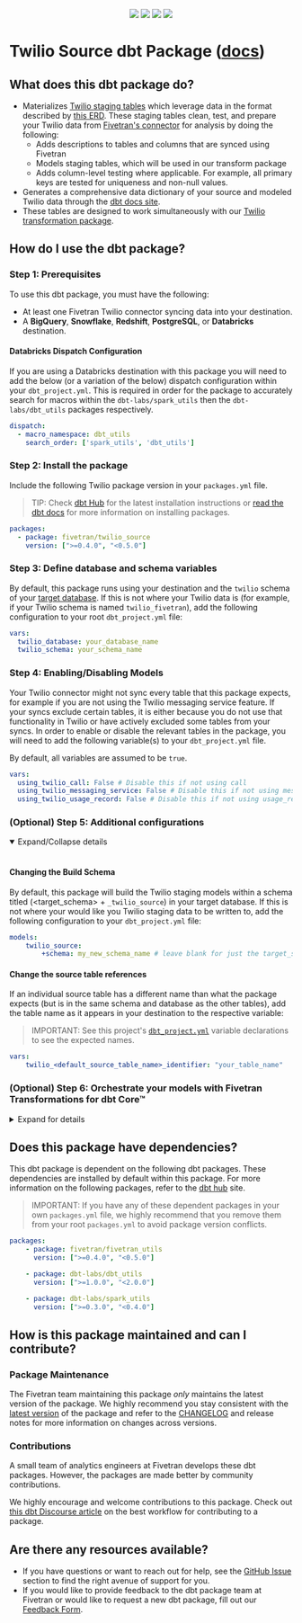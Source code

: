 <p align="center">
    <a alt="License"
        href="https://github.com/fivetran/dbt_twilio_source/blob/main/LICENSE">
        <img src="https://img.shields.io/badge/License-Apache%202.0-blue.svg" /></a>
    <a alt="dbt-core">
        <img src="https://img.shields.io/badge/dbt_Core™_version->=1.3.0_<2.0.0-orange.svg" /></a>
    <a alt="Maintained?">
        <img src="https://img.shields.io/badge/Maintained%3F-yes-green.svg" /></a>
    <a alt="PRs">
        <img src="https://img.shields.io/badge/Contributions-welcome-blueviolet" /></a>
</p>

# Twilio Source dbt Package ([docs](https://fivetran.github.io/dbt_twilio_source/))
## What does this dbt package do?

- Materializes [Twilio staging tables](https://fivetran.github.io/dbt_twilio_source/#!/overview/twilio_source/models/?g_v=1&g_e=seeds) which leverage data in the format described by [this ERD](https://fivetran.com/docs/applications/twilio#schemainformation). These staging tables clean, test, and prepare your Twilio data from [Fivetran's connector](https://fivetran.com/docs/applications/twilio) for analysis by doing the following:
  - Adds descriptions to tables and columns that are synced using Fivetran
  - Models staging tables, which will be used in our transform package
  - Adds column-level testing where applicable. For example, all primary keys are tested for uniqueness and non-null values.
- Generates a comprehensive data dictionary of your source and modeled Twilio data through the [dbt docs site](https://fivetran.github.io/dbt_twilio_source/).
- These tables are designed to work simultaneously with our [Twilio transformation package](https://github.com/fivetran/dbt_twilio/).

## How do I use the dbt package?

### Step 1: Prerequisites
To use this dbt package, you must have the following:

- At least one Fivetran Twilio connector syncing data into your destination.
- A **BigQuery**, **Snowflake**, **Redshift**, **PostgreSQL**, or **Databricks** destination.

#### Databricks Dispatch Configuration
If you are using a Databricks destination with this package you will need to add the below (or a variation of the below) dispatch configuration within your `dbt_project.yml`. This is required in order for the package to accurately search for macros within the `dbt-labs/spark_utils` then the `dbt-labs/dbt_utils` packages respectively.
```yml
dispatch:
  - macro_namespace: dbt_utils
    search_order: ['spark_utils', 'dbt_utils']
```

### Step 2: Install the package
Include the following Twilio package version in your `packages.yml` file.

> TIP: Check [dbt Hub](https://hub.getdbt.com/) for the latest installation instructions or [read the dbt docs](https://docs.getdbt.com/docs/package-management) for more information on installing packages.

```yaml
packages:
  - package: fivetran/twilio_source
    version: [">=0.4.0", "<0.5.0"]
```

### Step 3: Define database and schema variables
By default, this package runs using your destination and the `twilio` schema of your [target database](https://docs.getdbt.com/docs/running-a-dbt-project/using-the-command-line-interface/configure-your-profile). If this is not where your Twilio data is (for example, if your Twilio schema is named `twilio_fivetran`), add the following configuration to your root `dbt_project.yml` file:

```yml
vars:
  twilio_database: your_database_name
  twilio_schema: your_schema_name 
```

### Step 4: Enabling/Disabling Models

Your Twilio connector might not sync every table that this package expects, for example if you are not using the Twilio messaging service feature. If your syncs exclude certain tables, it is either because you do not use that functionality in Twilio or have actively excluded some tables from your syncs. In order to enable or disable the relevant tables in the package, you will need to add the following variable(s) to your `dbt_project.yml` file.

By default, all variables are assumed to be `true`.

```yml
vars:
  using_twilio_call: False # Disable this if not using call
  using_twilio_messaging_service: False # Disable this if not using messaging_service
  using_twilio_usage_record: False # Disable this if not using usage_record
```

### (Optional) Step 5: Additional configurations

<details open><summary>Expand/Collapse details</summary>
<br>

#### Changing the Build Schema

By default, this package will build the Twilio staging models within a schema titled (<target_schema> + `_twilio_source`) in your target database. If this is not where your would like you Twilio staging data to be written to, add the following configuration to your `dbt_project.yml` file:

```yml
models:
    twilio_source:
        +schema: my_new_schema_name # leave blank for just the target_schema
```

#### Change the source table references
If an individual source table has a different name than what the package expects (but is in the same schema and database as the other tables), add the table name as it appears in your destination to the respective variable:
> IMPORTANT: See this project's [`dbt_project.yml`](https://github.com/fivetran/dbt_twilio_source/blob/main/dbt_project.yml) variable declarations to see the expected names.
    
```yml
vars:
    twilio_<default_source_table_name>_identifier: "your_table_name"
```

</details>

### (Optional) Step 6: Orchestrate your models with Fivetran Transformations for dbt Core™
<details><summary>Expand for details</summary>
<br>
    
Fivetran offers the ability for you to orchestrate your dbt project through [Fivetran Transformations for dbt Core™](https://fivetran.com/docs/transformations/dbt). Learn how to set up your project for orchestration through Fivetran in our [Transformations for dbt Core setup guides](https://fivetran.com/docs/transformations/dbt#setupguide).
</details>

## Does this package have dependencies?
This dbt package is dependent on the following dbt packages. These dependencies are installed by default within this package. For more information on the following packages, refer to the [dbt hub](https://hub.getdbt.com/) site.
> IMPORTANT: If you have any of these dependent packages in your own `packages.yml` file, we highly recommend that you remove them from your root `packages.yml` to avoid package version conflicts.
    
```yml
packages:
    - package: fivetran/fivetran_utils
      version: [">=0.4.0", "<0.5.0"]

    - package: dbt-labs/dbt_utils
      version: [">=1.0.0", "<2.0.0"]

    - package: dbt-labs/spark_utils
      version: [">=0.3.0", "<0.4.0"]
```

## How is this package maintained and can I contribute?
### Package Maintenance
The Fivetran team maintaining this package _only_ maintains the latest version of the package. We highly recommend you stay consistent with the [latest version](https://hub.getdbt.com/fivetran/twilio_source/latest/) of the package and refer to the [CHANGELOG](https://github.com/fivetran/dbt_twilio_source/blob/main/CHANGELOG.md) and release notes for more information on changes across versions.

### Contributions
A small team of analytics engineers at Fivetran develops these dbt packages. However, the packages are made better by community contributions.

We highly encourage and welcome contributions to this package. Check out [this dbt Discourse article](https://discourse.getdbt.com/t/contributing-to-a-dbt-package/657) on the best workflow for contributing to a package.

## Are there any resources available?
- If you have questions or want to reach out for help, see the [GitHub Issue](https://github.com/fivetran/dbt_twilio_source/issues/new/choose) section to find the right avenue of support for you.
- If you would like to provide feedback to the dbt package team at Fivetran or would like to request a new dbt package, fill out our [Feedback Form](https://www.surveymonkey.com/r/DQ7K7WW).